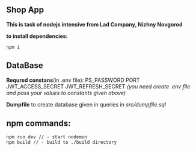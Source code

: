 ## Shop App

**This is task of nodejs intensive from Lad Company, Nizhny Novgorod**


**to install dependencies:**
```
npm i
```

## DataBase

**Requred constans**(in .env file):
PS_PASSWORD
PORT
JWT_ACCESS_SECRET
JWT_REFRESH_SECRET
*(you need create .env file and pass your values to constants given above)*

**Dumpfile** to create database given in queries in *src/dumpfile.sql*

## npm commands:
```
npm run dev // - start nodemon
npm build // - build to ./build directory
```

